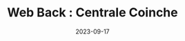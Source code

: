 ---
layout: layout/pok.njk

title: "Web Back : Centrale Coinche"
authors:
  - Nicolas Ouzoulias

date: 2023-09-17

tags: 
  - "temps 2"

résumé:  Le second POK de l'année pour apprendre à programmer la partie back d'un site web.
---